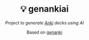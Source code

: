 <div align="center">
  <h1>💡 genankiai </h1>
  <p><em>Project to generate <a href="https://apps.ankiweb.net/">Anki</a> decks using AI</em></p>
  <p>Based on <a href="https://github.com/kerrickstaley/genanki">genanki</a></p>

</div>

